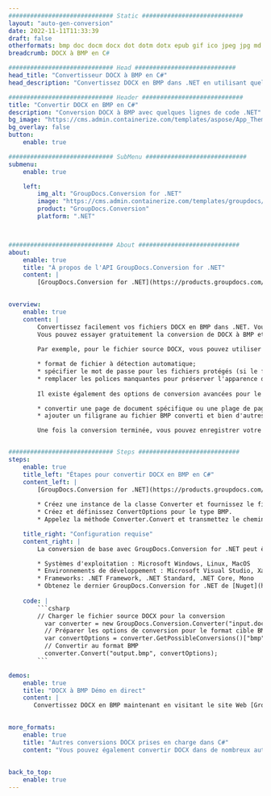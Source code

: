 ```yaml
---
############################# Static ############################
layout: "auto-gen-conversion"
date: 2022-11-11T11:33:39
draft: false
otherformats: bmp doc docm docx dot dotm dotx epub gif ico jpeg jpg md odt ott pdf png psd rtf tex tif tiff txt xps
breadcrumb: DOCX à BMP en C#

############################# Head ############################
head_title: "Convertisseur DOCX à BMP en C#"
head_description: "Convertissez DOCX en BMP dans .NET en utilisant quelques lignes de code. Utilisez l'API de conversion de documents GroupDocs pour convertir plus de 160 formats de fichiers."

############################# Header ############################
title: "Convertir DOCX en BMP en C#"
description: "Conversion DOCX à BMP avec quelques lignes de code .NET"
bg_image: "https://cms.admin.containerize.com/templates/aspose/App_Themes/V3/images/bg/header1.png"
bg_overlay: false
button:
    enable: true

############################# SubMenu ############################
submenu:
    enable: true

    left:
        img_alt: "GroupDocs.Conversion for .NET"
        image: "https://cms.admin.containerize.com/templates/groupdocs/images/product-logos/90x90-noborder/groupdocs-conversion-net.png"
        product: "GroupDocs.Conversion"
        platform: ".NET"



############################# About ############################
about:
    enable: true
    title: "À propos de l'API GroupDocs.Conversion for .NET"
    content: |
        [GroupDocs.Conversion for .NET](https://products.groupdocs.com/conversion/net/) peut être utilisé pour convertir Microsoft Word, Excel, PowerPoint, PDF, Visio et d'autres formats. GroupDocs.Conversion est une API autonome adaptée aux systèmes back-end et internes nécessitant des performances élevées. Il ne dépend d'aucun logiciel tel que Microsoft ou Open Office.
    

overview:
    enable: true
    content: |
        Convertissez facilement vos fichiers DOCX en BMP dans .NET. Vous pouvez utiliser seulement quelques lignes de code C# dans n'importe quelle plate-forme de votre choix comme - Windows, Linux, macOS.
        Vous pouvez essayer gratuitement la conversion de DOCX à BMP et évaluer la qualité des résultats de conversion. En plus des scénarios de conversion de fichiers simples, vous pouvez essayer des options plus avancées pour charger le fichier source DOCX et pour enregistrer le résultat de sortie BMP. 
        
        Par exemple, pour le fichier source DOCX, vous pouvez utiliser les options de chargement suivantes :

        * format de fichier à détection automatique;
        * spécifier le mot de passe pour les fichiers protégés (si le format de fichier le prend en charge);
        * remplacer les polices manquantes pour préserver l'apparence du document.
        
        Il existe également des options de conversion avancées pour le fichier BMP :

        * convertir une page de document spécifique ou une plage de pages;
        * ajouter un filigrane au fichier BMP converti et bien d'autres.

        Une fois la conversion terminée, vous pouvez enregistrer votre fichier BMP dans le chemin du fichier local ou dans tout stockage tiers tel que FTP, Amazon S3, Google Drive, Dropbox, etc. Veuillez noter - pour convertir DOCX en BMP aucun logiciel supplémentaire n'est nécessaire - comme MS Office, Open Office, Adobe Acrobat Reader, etc.


############################# Steps ############################
steps:
    enable: true
    title_left: "Étapes pour convertir DOCX en BMP en C#"
    content_left: |
        [GroupDocs.Conversion for .NET](https://products.groupdocs.com/conversion/net/) permet aux développeurs de convertir facilement un fichier DOCX en BMP avec quelques lignes de code.
        
        * Créez une instance de la classe Converter et fournissez le fichier DOCX avec le chemin complet
        * Créez et définissez ConvertOptions pour le type BMP.
        * Appelez la méthode Converter.Convert et transmettez le chemin complet et le format (BMP) en tant que paramètre

    title_right: "Configuration requise"
    content_right: |
        La conversion de base avec GroupDocs.Conversion for .NET peut être effectuée en quelques étapes simples. Nos API sont prises en charge sur toutes les principales plates-formes et systèmes d'exploitation. Avant d'exécuter le code ci-dessous, assurez-vous que les prérequis suivants sont installés sur votre système.

        * Systèmes d'exploitation : Microsoft Windows, Linux, MacOS
        * Environnements de développement : Microsoft Visual Studio, Xamarin, MonoDevelop
        * Frameworks: .NET Framework, .NET Standard, .NET Core, Mono
        * Obtenez le dernier GroupDocs.Conversion for .NET de [Nuget](https://www.nuget.org/packages/groupdocs.conversion)
         
    code: |
        ```csharp    
        // Charger le fichier source DOCX pour la conversion
          var converter = new GroupDocs.Conversion.Converter("input.docx");
          // Préparer les options de conversion pour le format cible BMP
          var convertOptions = converter.GetPossibleConversions()["bmp"].ConvertOptions;
          // Convertir au format BMP
          converter.Convert("output.bmp", convertOptions);
        ```

demos:
    enable: true
    title: "DOCX à BMP Démo en direct"
    content: |
       Convertissez DOCX en BMP maintenant en visitant le site Web [GroupDocs.Conversion App](https://products.groupdocs.app/conversion/family). La démo en ligne présente les avantages suivants
          

more_formats:
    enable: true
    title: "Autres conversions DOCX prises en charge dans C#"
    content: "Vous pouvez également convertir DOCX dans de nombreux autres formats de fichiers. Veuillez consulter la liste ci-dessous."
       
       
back_to_top:
    enable: true
---
```

